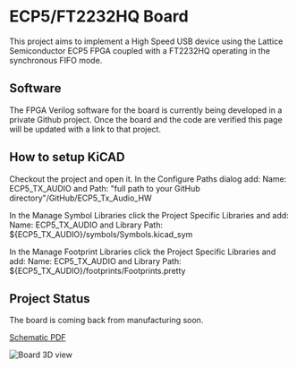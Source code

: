# ECP5/FT2232HQ Board
This project aims to implement a High Speed USB device using the Lattice Semiconductor ECP5 FPGA coupled with a FT2232HQ operating in the synchronous FIFO mode.

## Software
The FPGA Verilog software for the board is currently being developed in a private Github project. Once the board and the code are verified this page will be updated with a link to that project.

## How to setup KiCAD
Checkout the project and open it. In the Configure Paths dialog add: Name: ECP5_TX_AUDIO and Path: "full path to your GitHub directory"/GitHub/ECP5_Tx_Audio_HW

In the Manage Symbol Libraries click the Project Specific Libraries and add: Name: ECP5_TX_AUDIO and Library Path: ${ECP5_TX_AUDIO}/symbols/Symbols.kicad_sym

In the Manage Footprint Libraries click the Project Specific Libraries and add: Name: ECP5_TX_AUDIO and Library Path: ${ECP5_TX_AUDIO}/footprints/Footprints.pretty

## Project Status
The board is coming back from manufacturing soon. 

[Schematic PDF](https://github.com/gildobjanschi/ECP5_Tx_Audio_HW/blob/main/kicad/ECP5.pdf)

![Board 3D view](https://github.com/gildobjanschi/ECP5_Tx_Audio_HW/blob/main/ECP5.jpg)